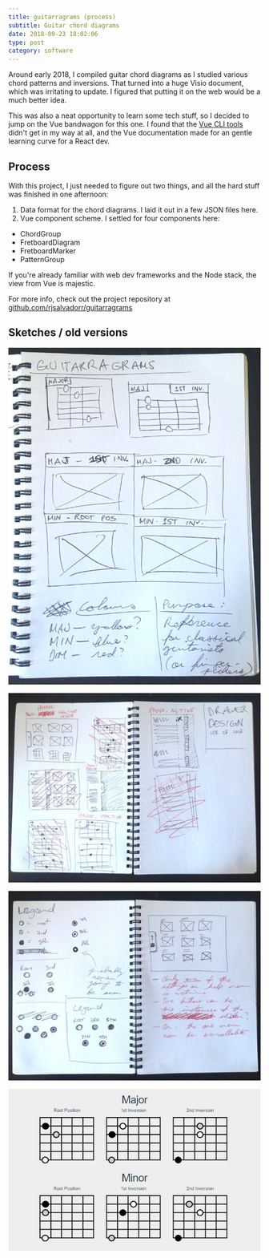 ```yaml
---
title: guitarragrams (process)
subtitle: Guitar chord diagrams
date: 2018-09-23 18:02:06
type: post
category: software
---
```


Around early 2018, I compiled guitar chord diagrams as I studied various chord patterns and inversions. That turned into a huge Visio document, which was irritating to update. I figured that putting it on the web would be a much better idea.

<!-- more -->

This was also a neat opportunity to learn some tech stuff, so I decided to jump on the Vue bandwagon for this one. I found that the [Vue CLI tools](https://cli.vuejs.org/guide/creating-a-project.html) didn't get in my way at all, and the Vue documentation made for an gentle learning curve for a React dev.

## Process

With this project, I just needed to figure out two things, and all the hard stuff was finished in one afternoon:

1. Data format for the chord diagrams. I laid it out in a few JSON files here.
1. Vue component scheme. I settled for four components here:
  + ChordGroup
  + FretboardDiagram
  + FretboardMarker
  + PatternGroup

If you're already familiar with web dev frameworks and the Node stack, the view from Vue is majestic.

For more info, check out the project repository at [github.com/rjsalvadorr/guitarragrams](https://github.com/rjsalvadorr/guitarragrams)

## Sketches / old versions

![yep yep yep](./sketch-1.jpg "yep yep")

![yep yep yep](./sketch-2.jpg "yep yep")

![yep yep yep](./sketch-3.jpg "yep yep")

![yep yep yep](./guitarragrams-beta-01.png "yep yep")
